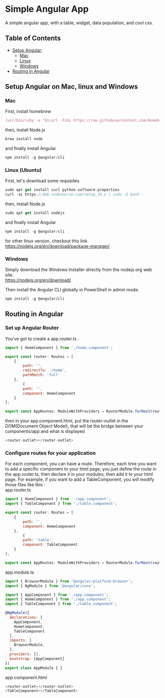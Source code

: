 # Simple Angular App
A simple angular app, with a table, widget, data population, and cool css.

## Table of Contents
- [Setup Angular](#setup):
    - [Mac](#mac)
    - [Linux](#linux)
    - [Windows](#windows)
- [Routing in Angular](#routing)

<a name="setup"></a>

## Setup Angular on Mac, linux and Windows

<a name="mac"></a>

### Mac
First, install homebrew
```javascript
/usr/bin/ruby -e "$(curl -fsSL https://raw.githubusercontent.com/Homebrew/install/master/install)"
```
then, install Node.js
```javascript
brew install node
```
and finally install Angular
```javascript
npm install -g @angular/cli
```

<a name="linux"></a>

### Linux (Ubuntu)
First, let's download some requisites
```javascript
sudo apt-get install curl python-software-properties
curl -sL https://deb.nodesource.com/setup_10.x | sudo -E bash -
```
then, install Node.js
```javascript
sudo apt-get install nodejs
```
and finally install Angular
```javascript
npm install -g @angular/cli
```
for other linux version, checkout this link  
https://nodejs.org/en/download/package-manager/

<a name="windows"></a>

### Windows
Simply download the Windows Installer directly from the nodejs.org web site.  
https://nodejs.org/en/download/  

Then install the Angular CLI globally in PowerShell in admin mode.
```
npm install -g @angular/cli
```

<a name="routing"></a>

## Routing in Angular

### Set up Angular Router


You've got to create a app.router.ts :
```javascript
import { HomeComponent } from './home.component';

export const router: Routes = [
    {
        path: '',
        redirectTo: '/home',
        pathMatch: 'full'
    },
        {
        path: '',
        component: HomeComponent
    }
];

export const AppRoutes: ModuleWithProviders = RouterModule.forRoot(router);
```
then in your app.component.html, put the router-outlet in the DOM(Document Object Model), that will be the bridge between your components/app and what is displayed
```javascript
<router-outlet></router-outlet>
```


### Configure routes for your application

For each component, you can have a route. Therefore, each time you want to add a specific component to your html page, you just define the route in the app.router.ts, then declare it in your modules, then add it to your html page. For example, if you want to add a TableComponent, you will modify those files like this :  
app.router.ts  
```javascript
import { HomeComponent } from './app.component';
import { TableComponent } from './table.component';

export const router: Routes = [
    {
        path: '',
        component: HomeComponent
    },
        {
        path: 'table',
        component: TableComponent
    }
];

export const AppRoutes: ModuleWithProviders = RouterModule.forRoot(router);
```

app.module.ts
```javascript
import { BrowserModule } from '@angular/platform-browser';
import { NgModule } from '@angular/core';

import { AppComponent } from './app.component';
import { HomeComponent } from './app.component';
import { TableComponent } from './table.component';

@NgModule({
  declarations: [
    AppComponent,
    HomeComponent,
    TableComponent
  ],
  imports: [
    BrowserModule,
  ],
  providers: [],
  bootstrap: [AppComponent]
})
export class AppModule { }
```


app.component.html
```javascript
<router-outlet></router-outlet>
<TableComponent></TableComponent>
```